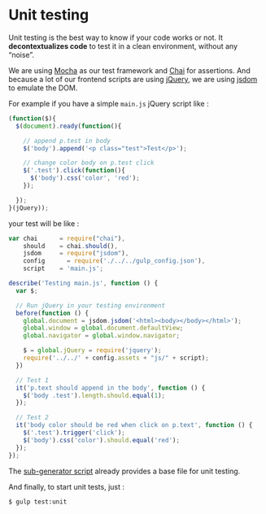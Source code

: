 # Unit testing

Unit testing is the best way to know if your code works or not. It **decontextualizes code** to test it in a clean environment, without any “noise”.

We are using [Mocha](http://mochajs.org/) as our test framework and [Chai](http://chaijs.com/) for assertions. And because a lot of our frontend scripts are using [jQuery](http://jquery.com/), we are using [jsdom](https://github.com/tmpvar/jsdom) to emulate the DOM.

For example if you have a simple `main.js` jQuery script like :

````javascript
(function($){
  $(document).ready(function(){

    // append p.test in body
    $('body').append('<p class="test">Test</p>');

    // change color body on p.test click
    $('.test').click(function(){
      $('body').css('color', 'red');
    });

  });
}(jQuery));
````

your test will be like :

````javascript
var chai      = require("chai"),
    should    = chai.should(),
    jsdom     = require("jsdom"),
    config		= require('./../../gulp_config.json'),
    script    = 'main.js';

describe('Testing main.js', function () {
  var $;

  // Run jQuery in your testing environment
  before(function () {
    global.document = jsdom.jsdom('<html><body></body></html>');
    global.window = global.document.defaultView;
    global.navigator = global.window.navigator;

    $ = global.jQuery = require('jquery');
    require('../../' + config.assets + "js/" + script);
  })

  // Test 1
  it('p.text should append in the body', function () {
    $('body .test').length.should.equal(1);
  });

  // Test 2
  it('body color should be red when click on p.text', function () {
    $('.test').trigger('click');
    $('body').css('color').should.equal('red');
  });
});

````

The [sub-generator script](generators.html) already provides a base file for unit testing.

And finally, to start unit tests, just :

````bash
$ gulp test:unit
````
